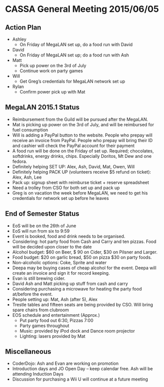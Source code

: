 CASSA General Meeting 2015/06/05
================================

Action Plan
-----------
* Ashley
	+ On Friday of MegaLAN set up, do a food run with David
* David
	+ On Friday of MegaLAN set up; do a food run with Ash
* Matt
	+ Pick up power on the 3rd of July
	+ Continue work on party games
* Will
	+ Get Greg’s credentials for MegaLAN network set up
* Rylan 
	+ Confirm power pick up with Mat

MegaLAN 2015.1 Status
---------------------
* Reimbursement from the Guild will be pursued after the MegaLAN.
* Mat is picking up power on the 3rd of July, and will be reimbursed for fuel consumption
* Will is adding a PayPal button to the website. People who prepay will receive an invoice from PayPal. People who prepay will bring their ID and cashier will check the PayPal account for their payment
* A food run will be done on the Friday of set up. Required; chocolates, softdrinks, energy drinks, chips. Especially Doritos, Mt Dew and one fedora.
* Definitely helping SET UP: Alex, Ash, David, Mat, Owen, Will
* Definitely helping PACK UP (volunteers receive $5 refund on ticket): Alex, Ash, Lee
* Pack up: signup sheet with reimburse ticket + reserve spreadsheet
* Need a trolley from CSO for both set up and pack up
* Greg is on vacation the week before MegaLAN, we need to get his credentials for network set up before he leaves

End of Semester Status
----------------------
* EoS will be on the 26th of June
* EoS will run from six to 9:59
* Event is booked, food and drink needs to be organised.
* Considering: hot party food from Cash and Carry and ten pizzas. Food will be decided upon closer to the date
* Alcohol budget: $60 on Beer, $ 90 on Cider, $30 on Pilsner and Larger.
* Food budget: $20 on garlic bread, $50 on pizza $30 on party foods.
* Non-alcoholic options: Coke, Sprite and water
* Deepa may be buying cases of cheap alcohol for the event. Deepa will create an invoice and sign it for record keeping.
* Evan is still brewing cider.
* David Ash and Matt picking up stuff from cash and carry
* Considering purchasing a microwave for heating the party food at/before the event.
* People setting up: Mat, Ash (after 5), Alex
* Trestle tables and fifteen seats are being provided by CSO. Will bring spare chairs from clubroom
* EOS schedule and entertainment (Approx.)
	+ Put party food out 6:30, Pizzas 7:00
	+ Party games throughout
	+ Music: provided by iPod dock and Dance room projector
	+ Lighting: lasers provided by Mat

Miscellaneous
-------------
* CoderDojo: Ash and Evan are working on promotion
* Introduction days and JO Open Day – keep calendar free. Ash will be attending Induction Days
* Discussion for purchasing a Wii U will continue at a future meeting
